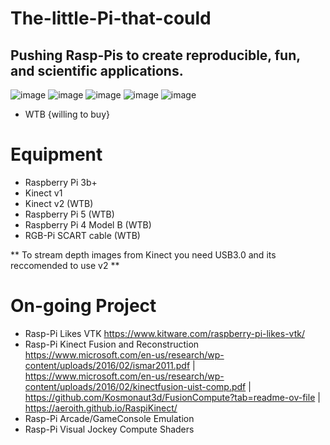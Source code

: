 # The-little-Pi-that-could
Pushing Rasp-Pis to create reproducible, fun, and scientific applications.
-
![image](https://github.com/user-attachments/assets/ced0eb14-af74-415d-bf21-03615af04d79)
![image](https://github.com/user-attachments/assets/0a696b45-d8f9-4e28-9094-d24d35b86f54)
![image](https://github.com/user-attachments/assets/a0e38857-47f5-4969-8fb6-cf3f09dcc03e)
![image](https://github.com/user-attachments/assets/8beab1b6-8100-4ae1-871b-813104dc5270)
![image](https://github.com/user-attachments/assets/09cbdb53-9c08-487d-8d39-d57af67c8850)






- WTB {willing to buy}
# Equipment
- Raspberry Pi 3b+
- Kinect v1
- Kinect v2 (WTB)
- Raspberry Pi 5 (WTB)
- Raspberry Pi 4 Model B (WTB)
- RGB-Pi SCART cable (WTB)

** To stream depth images from Kinect you need USB3.0 and its reccomended to use v2 **


# On-going Project
- Rasp-Pi Likes VTK https://www.kitware.com/raspberry-pi-likes-vtk/
- Rasp-Pi Kinect Fusion and Reconstruction
 https://www.microsoft.com/en-us/research/wp-content/uploads/2016/02/ismar2011.pdf |
 https://www.microsoft.com/en-us/research/wp-content/uploads/2016/02/kinectfusion-uist-comp.pdf | https://github.com/Kosmonaut3d/FusionCompute?tab=readme-ov-file | https://aeroith.github.io/RaspiKinect/
- Rasp-Pi Arcade/GameConsole Emulation
- Rasp-Pi Visual Jockey Compute Shaders



